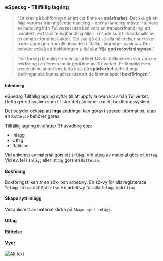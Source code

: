 ### eSpedsg - Tillfällig lagring

> "Ett krav på bokföringen är att det finns en **spårbarhet**. Det ska gå att följa varorna från ingående handling – denna handling måste inte vara en handling från Tullverket utan kan vara en transporthandling, ett manifest, en transiteringhandling eller liknande som tillhandahålls av en annan ekonomisk aktör. Det ska gå att se alla händelser som sker under lagringen fram till dess den tillfälliga lagringen avslutas. Det betyder också att bokföringen alltid ska följa **god redovisningssed**."

> "Bokföring i lämplig form enligt artikel 148.4 i tullkodexen ska vara en bokföring i en form som är godkänd av Tullverket. En lämplig form anses bland annat innefatta krav på **spårbarhet** och att inga ändringar ska kunna göras utan att de lämnar spår i **bokföringen**." 




#### Inledning

eSpedsg Tillfällig lagring syftar till att uppfylla ovan krav från Tullverket. Detta ger ett system som till stor del påminner om ett bokföringssystem.

Det betyder ocksåp att **inga** ändringar kan göras i sparad information, utan en `Rättelse` behöver göras.

Tillfällig lagring innefattar 3 huvudbegrepp:
- Inlägg
- Uttag
- Rättelse


Vid ankomst av material görs ett `Inlägg`.
Vid uttag av material görs ett `Uttag`.
Vid ev. fel i `Inlägg` eller  `Uttag` görs en `Rättelse`.

#### Bokföring

Bokföringsfliken är en sök- och arbetsvy. En sökvy för alla registerade `Inlägg`, `Uttag` och `Rättelse`.
En arbetsvy för alla `Inlägg` och  `Uttag`.


#### Skapa nytt inlägg

Vid ankomst av material klicka på `Skapa nytt inlägg`.








  
#### Uttag


#### Rättelse

  
#### Vyer

![Alt text](/Users/fredrikmoller/Temp/bokforing.png)